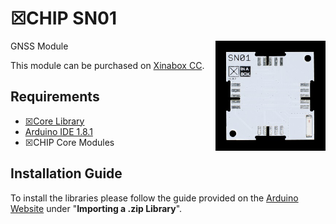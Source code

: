 # ☒CHIP SN01
<img src="extras/SN01-V1.0.2.JPG" width="35%" height="auto" align="right">
GNSS Module

This module can be purchased on [Xinabox CC](https://xinabox.cc/products/SN01/).

## Requirements
  - [☒Core Library](https://github.com/xinabox/xCore)
  - [Arduino IDE 1.8.1](https://www.arduino.cc/en/main/software)
  - ☒CHIP Core Modules
  
## Installation Guide
To install the libraries please follow the guide provided on the [Arduino Website](https://www.arduino.cc/en/Guide/Libraries) under "**Importing a .zip Library**".
